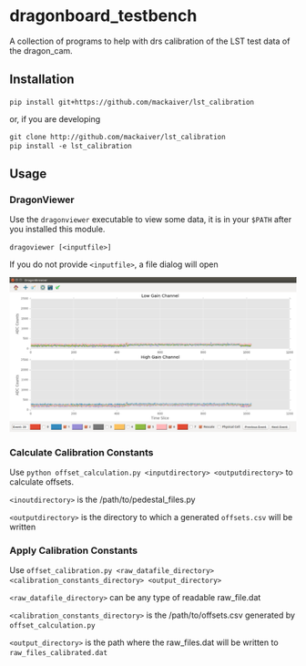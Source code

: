 # dragonboard_testbench

A collection of programs to help with drs calibration of the LST test data of the dragon_cam.


## Installation

`pip install git+https://github.com/mackaiver/lst_calibration`

or, if you are developing

```
git clone http://github.com/mackaiver/lst_calibration
pip install -e lst_calibration
```

## Usage


### DragonViewer

Use the `dragonviewer` executable to view some data, it is in your `$PATH` after
you installed this module.

`dragoviewer [<inputfile>]`

If you do not provide `<inputfile>`, a file dialog will open

![Alt text](/dragonviewer.png?raw=true "Optional Title")

### Calculate Calibration Constants

Use `python offset_calculation.py <inputdirectory> <outputdirectory>` to calculate offsets.

`<inoutdirectory>` is the /path/to/pedestal_files.py

`<outputdirectory>` is the directory to which a generated `offsets.csv` will be written

### Apply Calibration Constants

Use `offset_calibration.py <raw_datafile_directory> <calibration_constants_directory> <output_directory>`

`<raw_datafile_directory>` can be any type of readable raw_file.dat 

`<calibration_constants_directory>` is the /path/to/offsets.csv generated by `offset_calculation.py`

`<output_directory>` is the path where the raw_files.dat will be written to `raw_files_calibrated.dat`
